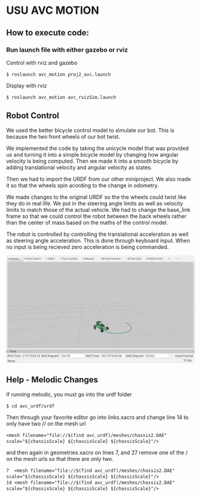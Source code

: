 # USU AVC MOTION

## How to execute code:

### Run launch file with either gazebo or rviz

Control with rviz and gazebo

```
$ roslaunch avc_motion proj2_avc.launch
```

Display with rviz

```
$ roslaunch avc_motion avc_rvizSim.launch
```

## Robot Control

We used the better bicycle control model to simulate our bot. This is because the two front wheels of our bot twist.

We implemented the code by taking the unicycle model that was provided us and turning it into a simple bicycle model by changing how angular velocity is being computed. Then we made it into a smooth bicycle by adding translational velocity and angular velocity as states.

Then we had to import the URDF from our other miniproject. We also made it so that the wheels spin acording to the change in odometry.

We made changes to the original URDF so the the wheels could twist like they do in real life. We put in the steering angle limits as well as velocity limits to match those of the actual vehicle. We had to change the base_link frame so that we could control the robot between the back wheels rather than the center of mass based on the maths of the control model.

The robot is controlled by controlling the translational acceleration as well as steering angle acceleration. This is done through keyboard input. When no input is being recieved zero acceleration is being commanded.

![Simulation](https://github.com/eichmeierbr/avc_urdf/blob/master/sim.png)

## Help - Melodic Changes
If running melodic, you must go into the urdf folder

```
$ cd avc_urdf/urdf
```
Then through your favorite editor go into links.xacro and change line 14 to only have two // on the mesh url

```
<mesh filename="file://$(find avc_urdf)/meshes/chassis2.DAE" scale="${chassisScale} ${chassisScale} ${chassisScale}"/>
```
and then again in geometries.xacro on lines 7, and 27 remove one of the / on the mesh urls so that there are only two.

```
7  <mesh filename="file://$(find avc_urdf)/meshes/chassis2.DAE" scale="${chassisScale} ${chassisScale} ${chassisScale}"/>
14 <mesh filename="file://$(find avc_urdf)/meshes/chassis2.DAE" scale="${chassisScale} ${chassisScale} ${chassisScale}"/>
```